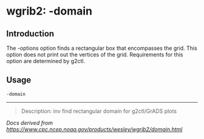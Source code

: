 # wgrib2: -domain

## Introduction

The -options option finds a rectangular box that
encompasses the grid. This option does not print out the vertices of
the grid. Requirements for this option are determined by g2ctl.

## Usage

```
-domain
```

---

> Description: inv find rectangular domain for g2ctl/GrADS plots

_Docs derived from <https://www.cpc.ncep.noaa.gov/products/wesley/wgrib2/domain.html>_
